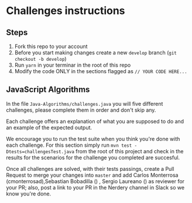 # Challenges instructions

## Steps

1. Fork this repo to your account
1. Before you start making changes create a new `develop` branch (`git checkout -b develop`)
1. Run `yarn` in your terminar in the root of this repo
1. Modify the code ONLY in the sections flagged as `// YOUR CODE HERE...`

## JavaScript Algorithms

In the file `Java-Algorithms/challenges.java` you will five different challenges,
please complete them in order and don't skip any.

Each challenge offers an explanation of what you are supposed to do and an example of the expected output.

We encourage you to run the test suite when you think you're done with each challenge. For this section
simply run `mvn test -Dtests=challengesTest.java` from the root of this project and check in the results for the scenarios
for the challenge you completed are succesful.

Once all challenges are solved, with their tests passings, create a Pull Request to merge your changes into `master` and
add Carlos Monterrosa (cmonterrosad),Sebastian Bobadilla () , Sergio Laureano () as reviewer for your PR; also, post a link to your
PR in the Nerdery channel in Slack so we know you're done.